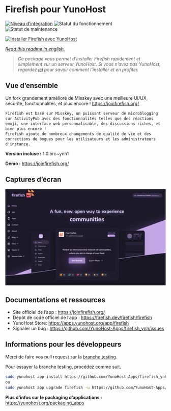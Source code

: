 <!--
N.B.: This README was automatically generated by https://github.com/YunoHost/apps/tree/master/tools/readme_generator
It shall NOT be edited by hand.
-->

# Firefish pour YunoHost

[![Niveau d’intégration](https://dash.yunohost.org/integration/firefish.svg)](https://dash.yunohost.org/appci/app/firefish) ![Statut du fonctionnement](https://ci-apps.yunohost.org/ci/badges/firefish.status.svg) ![Statut de maintenance](https://ci-apps.yunohost.org/ci/badges/firefish.maintain.svg)

[![Installer Firefish avec YunoHost](https://install-app.yunohost.org/install-with-yunohost.svg)](https://install-app.yunohost.org/?app=firefish)

*[Read this readme in english.](./README.md)*

> *Ce package vous permet d’installer Firefish rapidement et simplement sur un serveur YunoHost.
Si vous n’avez pas YunoHost, regardez [ici](https://yunohost.org/#/install) pour savoir comment l’installer et en profiter.*

## Vue d’ensemble

Un fork grandement amélioré de Misskey avec une meilleure UI/UX, sécurité, fonctionnalités, et plus encore ! https://joinfirefish.org/


    Firefish est basé sur Misskey, un puissant serveur de microblogging sur ActivityPub avec des fonctionnalités telles que des réactions emoji, une interface web personnalisable, des discussions riches, et bien plus encore !
    Firefish ajoute de nombreux changements de qualité de vie et des corrections de bogues pour les utilisateurs et les administrateurs d'instance.


**Version incluse :** 1.0.5rc~ynh1

**Démo :** https://joinfirefish.org/

## Captures d’écran

![Capture d’écran de Firefish](./doc/screenshots/screenshot-firefish.png)

## Documentations et ressources

* Site officiel de l’app : <https://joinfirefish.org/>
* Dépôt de code officiel de l’app : <https://firefish.dev/firefish/firefish>
* YunoHost Store: <https://apps.yunohost.org/app/firefish>
* Signaler un bug : <https://github.com/YunoHost-Apps/firefish_ynh/issues>

## Informations pour les développeurs

Merci de faire vos pull request sur la [branche testing](https://github.com/YunoHost-Apps/firefish_ynh/tree/testing).

Pour essayer la branche testing, procédez comme suit.

``` bash
sudo yunohost app install https://github.com/YunoHost-Apps/firefish_ynh/tree/testing --debug
ou
sudo yunohost app upgrade firefish -u https://github.com/YunoHost-Apps/firefish_ynh/tree/testing --debug
```

**Plus d’infos sur le packaging d’applications :** <https://yunohost.org/packaging_apps>